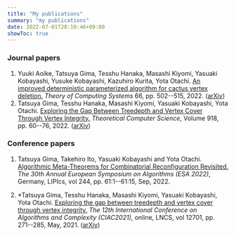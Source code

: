 ```yaml
---
title: "My publications"
summary: "my publications"
date: 2022-07-01T20:10:46+09:00
showToc: true
---
```

### Journal papers
1. Yuuki Aoike, Tatsuya Gima, Tesshu Hanaka, Masashi Kiyomi, Yasuaki Kobayashi, Yusuke Kobayashi, Kazuhiro Kurita, Yota Otachi.
[An improved deterministic parameterized algorithm for cactus vertex deletion.](https://doi.org/10.1007/s00224-022-10076-x)
_Theory of Computing Systems_ 66, pp. 502--515, 2022. ([arXiv](https://arxiv.org/abs/2012.04910))
1. Tatsuya Gima, Tesshu Hanaka, Masashi Kiyomi, Yasuaki Kobayashi, Yota Otachi.
[Exploring the Gap Between Treedepth and Vertex Cover Through Vertex Integrity.](https://doi.org/10.1016/j.tcs.2022.03.021)
_Theoretical Computer Science_, Volume 918, pp. 60--76, 2022. 
([arXiv](https://arxiv.org/abs/2101.09414))

### Conference papers
1. Tatsuya Gima, Takehiro Ito, Yasuaki Kobayashi and Yota Otachi.
[Algorithmic Meta-Theorems for Combinatorial Reconfiguration Revisited.](https://drops.dagstuhl.de/opus/frontdoor.php?source_opus=16999)
_The 30th Annual European Symposium on Algorithms (ESA 2022)_, Germany,
LIPIcs, vol 244, pp. 61:1--61:15, Sep, 2022.

1. *Tatsuya Gima, Tesshu Hanaka, Masashi Kiyomi, Yasuaki Kobayashi, Yota Otachi.
[Exploring the gap between treedepth and vertex cover through vertex integrity.](https://doi.org/10.1007/978-3-030-75242-2_19)
_The 12th International Conference on Algorithms and Complexity (CIAC2021)_, online,
LNCS, vol 12701, pp. 271--285, May, 2021.
([arXiv](https://arxiv.org/abs/2101.09414))
